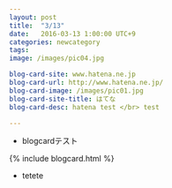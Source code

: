 ```yaml
---
layout: post
title:  "3/13"
date:   2016-03-13 1:00:00 UTC+9
categories: newcategory
tags:
image: /images/pic04.jpg

blog-card-site: www.hatena.ne.jp
blog-card-url: http://www.hatena.ne.jp/
blog-card-image: /images/pic01.jpg
blog-card-site-title: はてな
blog-card-desc: hatena test </br> test

---
```


- blogcardテスト

{% include blogcard.html %}

- tetete
